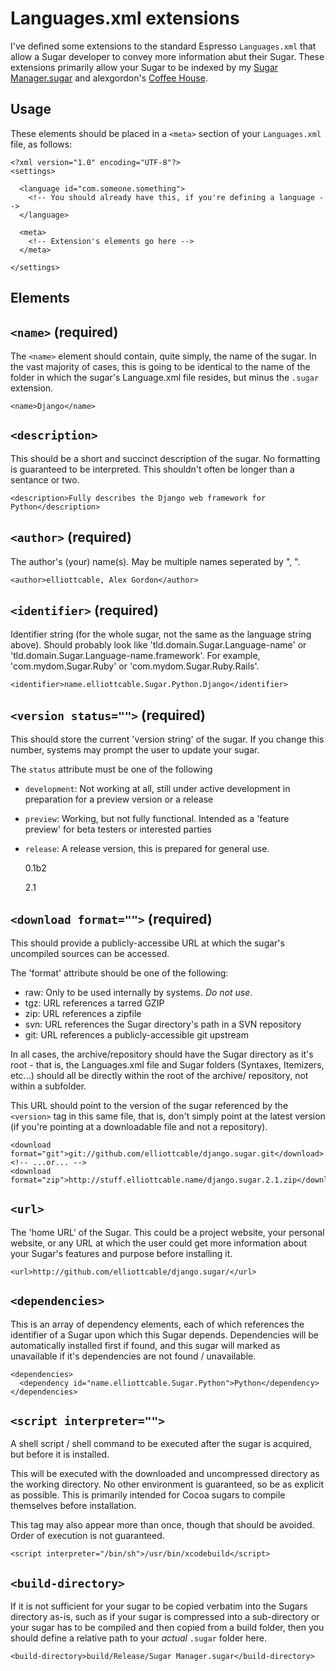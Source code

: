 Languages.xml extensions
========================
I've defined some extensions to the standard Espresso `Languages.xml` that
allow a Sugar developer to convey more information abut their Sugar. These
extensions primarily allow your Sugar to be indexed by my [Sugar Manager.sugar][]
and alexgordon's [Coffee House][].

  [Sugar Manager.sugar]: <http://github.com/elliottcable/sugar-manager.sugar/> "elliottcable's Sugar Manager.sugar on GitHub"
  [Coffee House]: <http://fileability.net/coffee/index.php> "Coffee House Sugar aggregator"

Usage
-----
These elements should be placed in a `<meta>` section of your `Languages.xml`
file, as follows:
    
    <?xml version="1.0" encoding="UTF-8"?>
    <settings>
      
      <language id="com.someone.something">
        <!-- You should already have this, if you're defining a language -->
      </language>
      
      <meta>
        <!-- Extension's elements go here -->
      </meta>
      
    </settings>
    
Elements
--------

## `<name>` (required)
The `<name>` element should contain, quite simply, the name of the sugar. In
the vast majority of cases, this is going to be identical to the name of the
folder in which the sugar's Language.xml file resides, but minus the `.sugar`
extension.
    
    <name>Django</name>
    
## `<description>`
This should be a short and succinct description of the sugar. No formatting is
guaranteed to be interpreted. This shouldn't often be longer than a sentance
or two.
    
    <description>Fully describes the Django web framework for Python</description>
    
## `<author>` (required)
The author's (your) name(s). May be multiple names seperated by ", ".
    
    <author>elliottcable, Alex Gordon</author>
    
## `<identifier>` (required)
Identifier string (for the whole sugar, not the same as the language string
above). Should probably look like 'tld.domain.Sugar.Language-name' or
'tld.domain.Sugar.Language-name.framework'. For example, 'com.mydom.Sugar.Ruby'
or 'com.mydom.Sugar.Ruby.Rails'.
    
    <identifier>name.elliottcable.Sugar.Python.Django</identifier>
    
## `<version status="">` (required)
This should store the current 'version string' of the sugar. If you change
this number, systems may prompt the user to update your sugar.

The `status` attribute must be one of the following
- `development`: Not working at all, still under active development in
   preparation for a preview version or a release
- `preview`: Working, but not fully functional. Intended as a 'feature preview'
   for beta testers or interested parties
- `release`: A release version, this is prepared for general use.
    
    <version status="preview">0.1b2</version>
    <!-- ...or... -->
    <version status="release">2.1</version>
    
## `<download format="">` (required)
This should provide a publicly-accessibe URL at which the sugar's uncompiled
sources can be accessed.

The 'format' attribute should be one of the following:
 - raw: Only to be used internally by systems. *Do not use*.
 - tgz: URL references a tarred GZIP
 - zip: URL references a zipfile
 - svn: URL references the Sugar directory's path in a SVN repository
 - git: URL references a publicly-accessible git upstream
 
In all cases, the archive/repository should have the Sugar directory as it's
root - that is, the Languages.xml file and Sugar folders (Syntaxes, Itemizers,
etc...) should all be directly within the root of the archive/ repository, not
within a subfolder.

This URL should point to the version of the sugar referenced by the `<version>`
tag in this same file, that is, don't simply point at the latest version (if
you're pointing at a downloadable file and not a repository).
    
    <download format="git">git://github.com/elliottcable/django.sugar.git</download>
    <!-- ...or... -->
    <download format="zip">http://stuff.elliottcable.name/django.sugar.2.1.zip</download>
    
## `<url>`
The 'home URL' of the Sugar. This could be a project website, your personal
website, or any URL at which the user could get more information about your
Sugar's features and purpose before installing it.
    
    <url>http://github.com/elliottcable/django.sugar/</url>
    
## `<dependencies>`
This is an array of dependency elements, each of which references the
identifier of a Sugar upon which this Sugar depends. Dependencies will be
automatically installed first if found, and this sugar will marked as
unavailable if it's dependencies are not found / unavailable.
    
    <dependencies>
      <dependency id="name.elliottcable.Sugar.Python">Python</dependency>
    </dependencies>
    
## `<script interpreter="">`
A shell script / shell command to be executed after the sugar is acquired, but
before it is installed.

This will be executed with the downloaded and uncompressed directory as the
working directory. No other environment is guaranteed, so be as explicit as
possible. This is primarily intended for Cocoa sugars to compile themselves
before installation.

This tag may also appear more than once, though that should be avoided. Order
of execution is not guaranteed.
    
    <script interpreter="/bin/sh">/usr/bin/xcodebuild</script>
    
## `<build-directory>`
If it is not sufficient for your sugar to be copied verbatim into the Sugars
directory as-is, such as if your sugar is compressed into a sub-directory or
your sugar has to be compiled and then copied from a build folder, then you
should define a relative path to your *actual* `.sugar` folder here.
    
    <build-directory>build/Release/Sugar Manager.sugar</build-directory>
    
